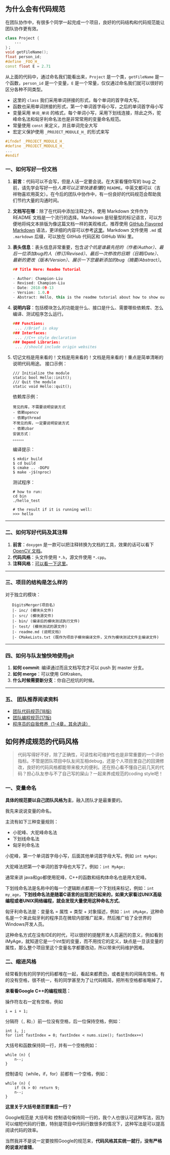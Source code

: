 ## 为什么会有代码规范

在团队协作中，有很多个同学一起完成一个项目，良好的代码结构和代码规范能让团队协作更有效。

```c++
class Project {
	···
}；
void getFileName();
float person_id;
#define _FOO_H_
const float E = 2.71
```

从上面的代码中，通过命名我们能看出来，`Project` 是一个类，`getFileName` 是一个函数，`person_id` 是一个变量，`E` 是一个常量，仅仅通过命名我们就可以很好的区分各种不同类型。

- 这里的 `class` 我们采用单词拼接的形式，每个单词的首字母大写。
- 函数也采用单词拼接的形式，第一个单词首字母小写，之后的单词首字母小写
- 变量采用 `单词_单词` 的格式，每个单词小写，采用下划线连接，除此之外，驼峰命名法和匈牙利命名法也是非常常用的变量命名规范。
- 常量使用 `const` 来定义，并且单词完全大写
- 宏定义保护使用 `_PROJECT_MODULE_H_` 的形式来写

```c++
#ifndef _PROJECT_MODULE_H_
#define _PROJECT_MODULE_H_
...
#endif
```



### 一、如何写好一份文档

1. **前言**：代码可以不会写，但是人话一定要会说。在大家看懂你写的 bug 之前，请先学会写好一份*人类可以正常快速看懂*的 `README`。中英文都可以（吉祥物喜欢用英文）。在今后的团队中协作中，有一份良好的代码规范会帮助我们节约大量的沟通时间。

2. **文档写在哪**：除了在代码中添加注释之外，使用 Markdown 文件作为 README 文档是一个流行的选择。Markdown 是轻量型的标记语言，可以方便地将纯文本排版为像这篇文档一样的美观格式，推荐使用 [GitHub Flavored Markdown](https://guides.github.com/features/mastering-markdown/) 语法，更详细的内容可以参考[这里](https://github.github.com/gfm/)。Markdown 文件使用 `.md` 或 `.markdown` 后缀，可以放在 GitHub 代码区和 GitHub Wiki 里。

3. **表头信息**：表头信息非常重要，包含*这个坑是谁最先挖的（作者/Author）*、*最后一位添加bug的人（修订/Revised）*、*最后一次修改的日期（日期/Date）*、*最新的更改（版本/Version）*、*展示一下您最新添加的bug（摘要/Abstract）*。

   ```c++
   ## Title Here: Readme Tutorial
   
   - Author: Champion-Liu
   - Revised: Champion-Liu
   - Date: 2018-09-13
   - Version: 1.0.0
   - Abstract: Hello, this is the readme tutorial about how to show out your bug.
   ```

4. **说明内容**：包括模块怎么的功能是什么、接口是什么、需要哪些依赖库、怎么编译、测试程序怎么运行。

   ```c++
   ### Functions:
   	... //Brief is okay
   ### Interfaces:
   	... //C++ style declaration
   ### Depend Libraries:
   	... //should include origin websites
   ```

5. 切记文档是用来看的！文档是用来看的！文档是用来看的！重点是简单清晰的说明代码用途。
   接口示例：

   ```
   /// Initialize the module
   static bool Hello::init();
   /// Quit the module
   static void Hello::quit();
   ```

   依赖库示例：

   ```
   常见的库，不需要说明安装方式
   - 依赖opencv
   - 依赖pthread
   不常见的库，一定要说明安装方式
   - 依赖zbar
   安装方式：
   。。。。。。
   ```

   编译提示：

   ```
   $ mkdir build
   $ cd build
   $ cmake .. -DGPU
   $ make -j$(nproc)
   ```

   测试程序：

   ```
   # how to run:
   cd bin
   ./hello_test
   
   # the result if it is running well:
   >>> hello
   ```

------



### 二、如何写好代码及其注释

1. **前言**：`doxygen` 是一款可以把注释转换为文档的工具，效果的话可以看下 [OpenCV 文档](http://docs.opencv.org/3.4.7/)。
2. **代码风格**：头文件使用 `*.h`，源文件使用 `*.cpp`。
3. **注释风格**：[可以看一下这里](https://blog.csdn.net/wenrenhua08/article/details/39591239)。

------



### 三、项目的结构是怎么样的

对于独立的模块：

```
   DigitsMerger(项目名)
   |- inc/ (模块头文件)
   |- src/ (模块源文件)
   |- bin/ (编译后的模块测试执行文件)
   |- test/ (模块测试的源文件)
   |- readme.md (说明文档)
   |- CMakeLists.txt (既作为项目子模块编译文件，又作为模块测试文件主编译文件)
```

------



### 四、如何与队友愉快地使用git

1. **如何 commit**: 编译通过而且文档写完才可以 push 到 master 分支。
2. **如何 merge**：可以使用 GitKraken。
3. **什么时候需要新分支**：你自己挖坑的时候。

------

### 五、 团队推荐阅读资料

- [团队代码规范(18版)](https://github.com/SYSU-AERO-SWIFT/tutorial_2018/blob/master/docs/team_code_style.md)
- [团队编程规范(17版)](https://shimo.im/doc/rfK9ome7WLEZ0xrA/)
- [程序员的自我修养（1-4章，其余选读）](https://leohxj.gitbooks.io/a-programmer-prepares/content/) 







## 如何养成规范的代码风格

> 代码写得好不好，除了正确性，可读性和可维护性也是非常重要的一个评价指标。不管是团队项目中队友间互相debug，还是个人项目里自己的回溯修改，良好的代码风格都能带来极大的便利。还在担心看不懂自己前几天的代码？担心队友参与不了自己写的屎山？一起来养成规范的coding style吧！

   

### 一、变量命名

**具体的规范要以自己团队风格为主**，融入团队才是最重要的。

我先来说说变量的命名。

主流有如下三种变量规则：

- 小驼峰、大驼峰命名法
- 下划线命名法
- 匈牙利命名法

小驼峰，第一个单词首字母小写，后面其他单词首字母大写。例如 `int myAge;`

大驼峰法把第一个单词的首字母也大写了。例如：`int MyAge;`

通常来讲 java和go都使用驼峰，C++的函数和结构体命名也是用大驼峰。

下划线命名法是名称中的每一个逻辑断点都用一个下划线来标记，例如：`int my_age`，**下划线命名法是随着C语言的出现流行起来的，如果大家看过UNIX高级编程或者UNIX网络编程，就会发现大量使用这种命名方式**。

匈牙利命名法是：变量名 = 属性 + 类型 + 对象描述，例如：`int iMyAge`，这种命名是一个来此匈牙利的程序员在微软内部推广起来，然后推广给了全世界的Windows开发人员。

这种命名方式在没有IDE的时代，可以很好的提醒开发人员遍历的意义，例如看到iMyAge，就知道它是一个int型的变量，而不用找它的定义，缺点是一旦该变量的属性，那么整个项目里这个变量名字都要改动，所以带来代码维护困难。



### 二、缩进风格

经常看到有的同学的代码都堆在一起，看起来都费劲，或者是有的间隔有空格，有的没有空格，很不统一，有的同学甚至为了让代码精简，把所有空格都省略掉了。

**来看看Google C++的编程规范：**



操作符左右一定有空格，例如

```
i = i + 1;
```

分隔符（`,` 和`;`）前一位没有空格，后一位保持空格，例如：

```
int i, j;
for (int fastIndex = 0; fastIndex < nums.size(); fastIndex++)
```

大括号和函数保持同一行，并有一个空格例如：

```
while (n) {
    n--;
}
```

控制语句（while，if，for）前都有一个空格，例如：

```
while (n) {
    if (k > 0) return 9;
    n--;
}
```



**这里关于大括号是否要重启一行？**

Google规范是 大括号和 控制语句保持同一行的，我个人也很认可这种写法，因为可以缩短代码的行数，特别是项目中代码行数很多的情况下，这种写法是可以提高阅读代码的效率。

当然我并不是说一定要按照Google的规范来，**代码风格其实统一就行，没有严格的说谁对谁错**。





























